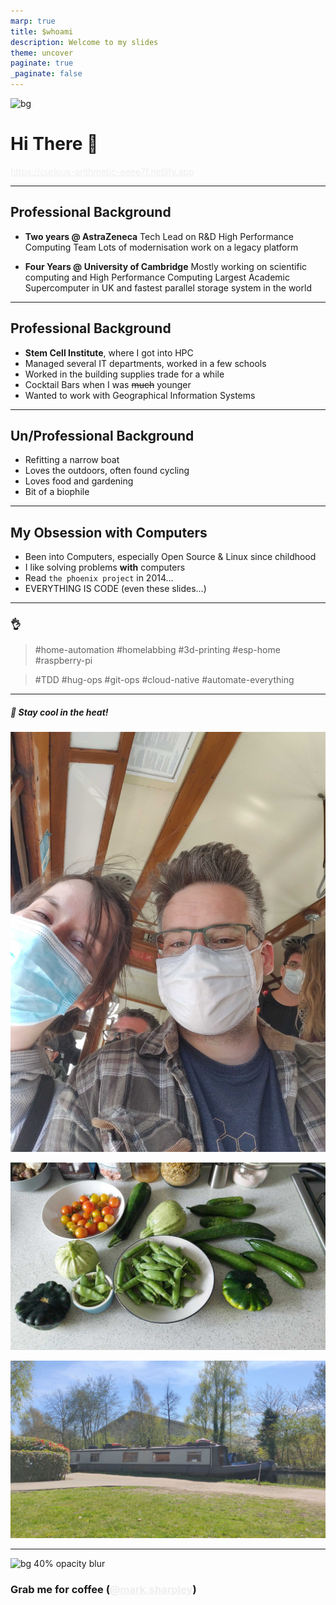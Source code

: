 ```yaml
---
marp: true
title: $whoami
description: Welcome to my slides
theme: uncover
paginate: true
_paginate: false
---
```


![bg](./assets/gradient.jpg)

# <!--fit--> Hi There 👋

https://curious-arithmetic-eeee7f.netlify.app

<style scoped>a { color: #eee; }</style>

<!-- This is presenter note. You can write down notes through HTML comment. -->

---

## <!--fit--> **Professional Background**

* **Two years @ AstraZeneca**
    Tech Lead on R&D High Performance Computing Team
    Lots of modernisation work on a legacy platform

* **Four Years @ University of Cambridge**
    Mostly working on scientific computing and High Performance Computing
    Largest Academic Supercomputer in UK and fastest parallel storage system in the world

---

## <!--fit--> **Professional Background**

* **Stem Cell Institute**, where I got into HPC
* Managed several IT departments, worked in a few schools
* Worked in the building supplies trade for a while
* Cocktail Bars when I was ~~much~~ younger
* Wanted to work with Geographical Information Systems
---

## <!--fit--> **Un/Professional Background**

* Refitting a narrow boat
* Loves the outdoors, often found cycling
* Loves food and gardening
* Bit of a biophile

___

## <!--fit--> **My Obsession with Computers**

* Been into Computers, especially Open Source & Linux since childhood
* I like solving problems **with** computers
* Read `the phoenix project` in 2014...
* EVERYTHING IS CODE (even these slides...)

---

### :ok_hand:

> #home-automation #homelabbing #3d-printing
> #esp-home #raspberry-pi 

> #TDD #hug-ops #git-ops #cloud-native
> #automate-everything

---

<!-- _backgroundColor: "#123" -->
<!-- _color: "#fff" -->

##### <!--fit--> 🧊 Stay cool in the heat!

![bg horizontal](./assets/tram.jpg)

![bg](./assets/veggies.jpg)

![bg](./assets/boat.jpeg)

---

![bg 40% opacity blur](https://avatars1.githubusercontent.com/u/698889?v=4)

### Grab me for coffee ([@mark.sharpley](https://github.com/markopolo123))
